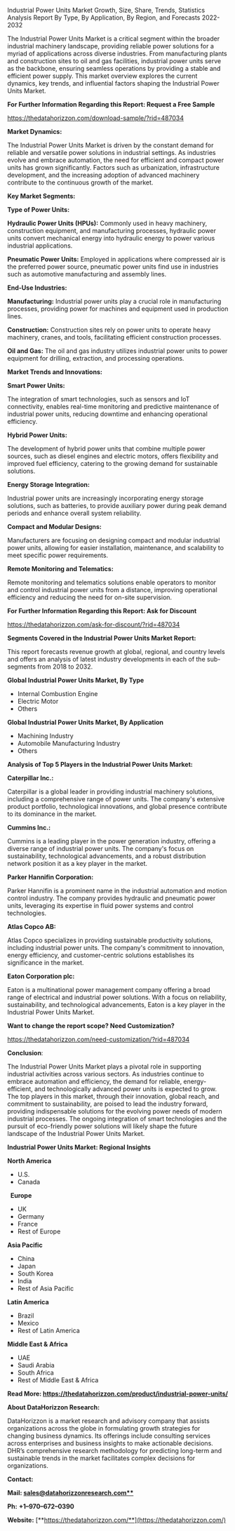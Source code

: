 ﻿Industrial Power Units Market Growth, Size, Share, Trends, Statistics Analysis Report By Type, By Application, By Region, and Forecasts 2022-2032

The Industrial Power Units Market is a critical segment within the broader industrial machinery landscape, providing reliable power solutions for a myriad of applications across diverse industries. From manufacturing plants and construction sites to oil and gas facilities, industrial power units serve as the backbone, ensuring seamless operations by providing a stable and efficient power supply. This market overview explores the current dynamics, key trends, and influential factors shaping the Industrial Power Units Market.

**For Further Information Regarding this Report: Request a Free Sample**	

<https://thedatahorizzon.com/download-sample/?rid=487034>

**Market Dynamics:**

The Industrial Power Units Market is driven by the constant demand for reliable and versatile power solutions in industrial settings. As industries evolve and embrace automation, the need for efficient and compact power units has grown significantly. Factors such as urbanization, infrastructure development, and the increasing adoption of advanced machinery contribute to the continuous growth of the market.

**Key Market Segments:**

**Type of Power Units:**

**Hydraulic Power Units (HPUs):** Commonly used in heavy machinery, construction equipment, and manufacturing processes, hydraulic power units convert mechanical energy into hydraulic energy to power various industrial applications.

**Pneumatic Power Units:** Employed in applications where compressed air is the preferred power source, pneumatic power units find use in industries such as automotive manufacturing and assembly lines.

**End-Use Industries:**

**Manufacturing:** Industrial power units play a crucial role in manufacturing processes, providing power for machines and equipment used in production lines.

**Construction:** Construction sites rely on power units to operate heavy machinery, cranes, and tools, facilitating efficient construction processes.

**Oil and Gas:** The oil and gas industry utilizes industrial power units to power equipment for drilling, extraction, and processing operations.

**Market Trends and Innovations:**

**Smart Power Units:**

The integration of smart technologies, such as sensors and IoT connectivity, enables real-time monitoring and predictive maintenance of industrial power units, reducing downtime and enhancing operational efficiency.

**Hybrid Power Units:**

The development of hybrid power units that combine multiple power sources, such as diesel engines and electric motors, offers flexibility and improved fuel efficiency, catering to the growing demand for sustainable solutions.

**Energy Storage Integration:**

Industrial power units are increasingly incorporating energy storage solutions, such as batteries, to provide auxiliary power during peak demand periods and enhance overall system reliability.

**Compact and Modular Designs:**

Manufacturers are focusing on designing compact and modular industrial power units, allowing for easier installation, maintenance, and scalability to meet specific power requirements.

**Remote Monitoring and Telematics:**

Remote monitoring and telematics solutions enable operators to monitor and control industrial power units from a distance, improving operational efficiency and reducing the need for on-site supervision.

**For Further Information Regarding this Report: Ask for Discount**

<https://thedatahorizzon.com/ask-for-discount/?rid=487034>

**Segments Covered in the Industrial Power Units Market Report:**

This report forecasts revenue growth at global, regional, and country levels and offers an analysis of latest industry developments in each of the sub-segments from 2018 to 2032.

**Global Industrial Power Units Market, By Type**

- Internal Combustion Engine
- Electric Motor
- Others

**Global Industrial Power Units Market, By Application**

- Machining Industry
- Automobile Manufacturing Industry
- Others


**Analysis of Top 5 Players in the Industrial Power Units Market:**

**Caterpillar Inc.:**

Caterpillar is a global leader in providing industrial machinery solutions, including a comprehensive range of power units. The company's extensive product portfolio, technological innovations, and global presence contribute to its dominance in the market.

**Cummins Inc.:**

Cummins is a leading player in the power generation industry, offering a diverse range of industrial power units. The company's focus on sustainability, technological advancements, and a robust distribution network position it as a key player in the market.

**Parker Hannifin Corporation:**

Parker Hannifin is a prominent name in the industrial automation and motion control industry. The company provides hydraulic and pneumatic power units, leveraging its expertise in fluid power systems and control technologies.

**Atlas Copco AB:**

Atlas Copco specializes in providing sustainable productivity solutions, including industrial power units. The company's commitment to innovation, energy efficiency, and customer-centric solutions establishes its significance in the market.

**Eaton Corporation plc:**

Eaton is a multinational power management company offering a broad range of electrical and industrial power solutions. With a focus on reliability, sustainability, and technological advancements, Eaton is a key player in the Industrial Power Units Market.

**Want to change the report scope? Need Customization?**

<https://thedatahorizzon.com/need-customization/?rid=487034>

**Conclusion**:

The Industrial Power Units Market plays a pivotal role in supporting industrial activities across various sectors. As industries continue to embrace automation and efficiency, the demand for reliable, energy-efficient, and technologically advanced power units is expected to grow. The top players in this market, through their innovation, global reach, and commitment to sustainability, are poised to lead the industry forward, providing indispensable solutions for the evolving power needs of modern industrial processes. The ongoing integration of smart technologies and the pursuit of eco-friendly power solutions will likely shape the future landscape of the Industrial Power Units Market.

**Industrial Power Units Market: Regional Insights**

**North America**

- U.S.
- Canada

` `**Europe**

- UK
- Germany
- France
- Rest of Europe

**Asia Pacific**

- China
- Japan
- South Korea
- India
- Rest of Asia Pacific

**Latin America**

- Brazil
- Mexico
- Rest of Latin America

**Middle East & Africa**

- UAE
- Saudi Arabia
- South Africa
- Rest of Middle East & Africa

**Read More: <https://thedatahorizzon.com/product/industrial-power-units/>**

**About DataHorizzon Research:**

DataHorizzon is a market research and advisory company that assists organizations across the globe in formulating growth strategies for changing business dynamics. Its offerings include consulting services across enterprises and business insights to make actionable decisions. DHR’s comprehensive research methodology for predicting long-term and sustainable trends in the market facilitates complex decisions for organizations.

**Contact:**

**Mail: [sales@datahorizzonresearch.com**](mailto:sales@datahorizzonresearch.com)**

**Ph:** **+1–970–672–0390**

**Website:** [**https://thedatahorizzon.com/**](https://thedatahorizzon.com/)

